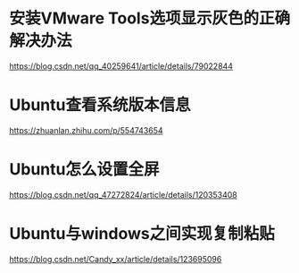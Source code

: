 
# 安装VMware Tools选项显示灰色的正确解决办法
https://blog.csdn.net/qq_40259641/article/details/79022844

# Ubuntu查看系统版本信息
https://zhuanlan.zhihu.com/p/554743654

# Ubuntu怎么设置全屏
https://blog.csdn.net/qq_47272824/article/details/120353408

# Ubuntu与windows之间实现复制粘贴
https://blog.csdn.net/Candy_xx/article/details/123695096